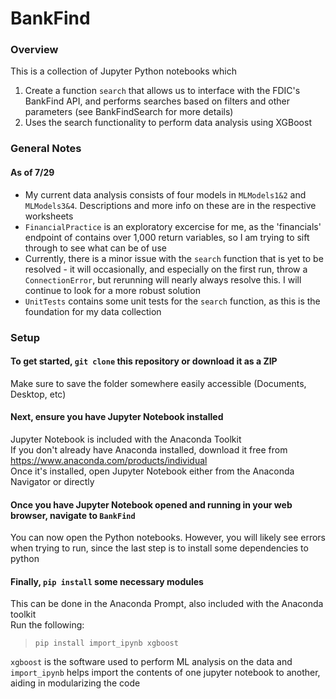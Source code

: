 # BankFind
### Overview
This is a collection of Jupyter Python notebooks which 
1. Create a function ```search``` that allows us to interface with the FDIC's BankFind API, and performs searches based on filters and other parameters (see BankFindSearch for more details)
2. Uses the search functionality to perform data analysis using XGBoost

### General Notes
#### As of 7/29
- My current data analysis consists of four models in ```MLModels1&2``` and ```MLModels3&4```. Descriptions and more info on these are in the respective worksheets
- ```FinancialPractice``` is an exploratory excercise for me, as the 'financials' endpoint of contains over 1,000 return variables, so I am trying to sift through to see what can be of use
- Currently, there is a minor issue with the ```search``` function that is yet to be resolved - it will occasionally, and especially on the first run, throw a ```ConnectionError```, but rerunning will nearly always resolve this. I will continue to look for a more robust solution
- ```UnitTests``` contains some unit tests for the ```search``` function, as this is the foundation for my data collection

### Setup
#### To get started, ```git clone``` this repository or download it as a ZIP
Make sure to save the folder somewhere easily accessible (Documents, Desktop, etc)
#### Next, ensure you have Jupyter Notebook installed
Jupyter Notebook is included with the Anaconda Toolkit\
If you don't already have Anaconda installed, download it free from https://www.anaconda.com/products/individual \
Once it's installed, open Jupyter Notebook either from the Anaconda Navigator or directly
#### Once you have Jupyter Notebook opened and running in your web browser,  navigate to ```BankFind```
You can now open the Python notebooks. However, you will likely see errors when trying to run, since the last step is to install some dependencies to python
#### Finally, ```pip install``` some necessary modules
This can be done in the Anaconda Prompt, also included with the Anaconda toolkit\
Run the following:

>```pip install import_ipynb xgboost```

```xgboost``` is the software used to perform ML analysis on the data and ```import_ipynb``` helps import the contents of one jupyter notebook to another, aiding in modularizing the code 

